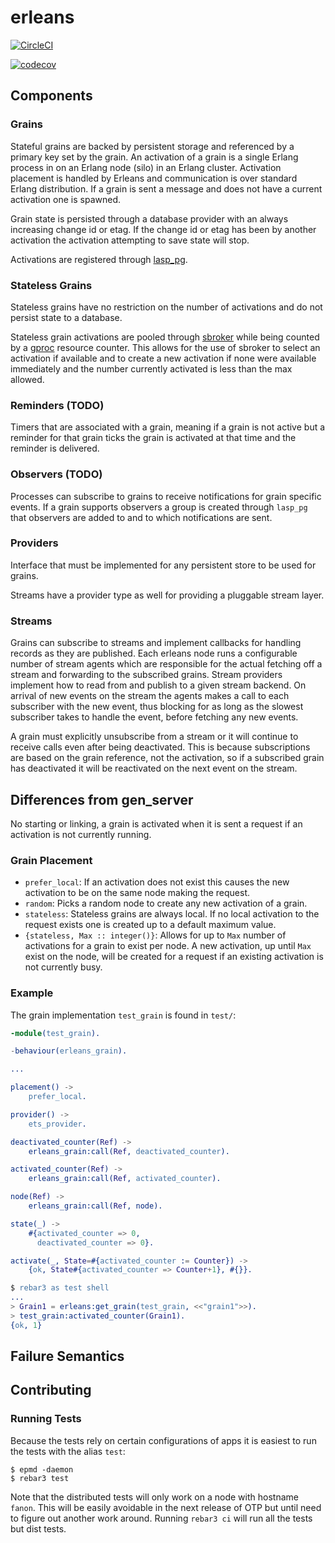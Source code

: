 erleans
=====

[![CircleCI](https://circleci.com/gh/SpaceTime-IoT/erleans.svg?style=svg)](https://circleci.com/gh/SpaceTime-IoT/erleans)

[![codecov](https://codecov.io/gh/SpaceTime-IoT/erleans/branch/master/graph/badge.svg)](https://codecov.io/gh/SpaceTime-IoT/erleans)


## Components

### Grains

Stateful grains are backed by persistent storage and referenced by a primary key set by the grain. An activation of a grain is a single Erlang process in on an Erlang node (silo) in an Erlang cluster. Activation placement is handled by Erleans and communication is over standard Erlang distribution. If a grain is sent a message and does not have a current activation one is spawned.

Grain state is persisted through a database provider with an always increasing change id or etag. If the change id or etag has been by another activation the activation attempting to save state will stop.

Activations are registered through [lasp_pg](https://github.com/lasp-lang/lasp_pg.git).

### Stateless Grains

Stateless grains have no restriction on the number of activations and do not persist state to a database.

Stateless grain activations are pooled through [sbroker](https://github.com/fishcakez/sbroker/) while being counted by a [gproc](https://github.com/uwiger/gproc/) resource counter. This allows for the use of sbroker to select an activation if available and to create a new activation if none were available immediately and the number currently activated is less than the max allowed.

### Reminders (TODO)

Timers that are associated with a grain, meaning if a grain is not active but a reminder for that grain ticks the grain is activated at that time and the reminder is delivered.

### Observers (TODO)

Processes can subscribe to grains to receive notifications for grain specific events. If a grain supports observers a group is created through `lasp_pg` that observers are added to and to which notifications are sent.

### Providers

Interface that must be implemented for any persistent store to be used for grains.

Streams have a provider type as well for providing a pluggable stream layer.

### Streams

Grains can subscribe to streams and implement callbacks for handling records as they are published. Each erleans node runs a configurable number of stream agents which are responsible for the actual fetching off a stream and forwarding to the subscribed grains. Stream providers implement how to read from and publish to a given stream backend. On arrival of new events on the stream the agents makes a call to each subscriber with the new event, thus blocking for as long as the slowest subscriber takes to handle the event, before fetching any new events.

A grain must explicitly unsubscribe from a stream or it will continue to receive calls even after being deactivated. This is because subscriptions are based on the grain reference, not the activation, so if a subscribed grain has deactivated it will be reactivated on the next event on the stream.

## Differences from gen_server

No starting or linking, a grain is activated when it is sent a request if an activation is not currently running.

### Grain Placement

* `prefer_local`: If an activation does not exist this causes the new activation to be on the same node making the request.
* `random`: Picks a random node to create any new activation of a grain.
* `stateless`: Stateless grains are always local. If no local activation to the request exists one is created up to a default maximum value.
* `{stateless, Max :: integer()}`: Allows for up to `Max` number of activations for a grain to exist per node. A new activation, up until `Max` exist on the node, will be created for a request if an existing activation is not currently busy.

### Example

The grain implementation `test_grain` is found in `test/`:

```erlang
-module(test_grain).

-behaviour(erleans_grain).

...

placement() ->
    prefer_local.

provider() ->
    ets_provider.

deactivated_counter(Ref) ->
    erleans_grain:call(Ref, deactivated_counter).

activated_counter(Ref) ->
    erleans_grain:call(Ref, activated_counter).

node(Ref) ->
    erleans_grain:call(Ref, node).

state(_) ->
    #{activated_counter => 0,
      deactivated_counter => 0}.

activate(_, State=#{activated_counter := Counter}) ->
    {ok, State#{activated_counter => Counter+1}, #{}}.
```

```erlang
$ rebar3 as test shell
...
> Grain1 = erleans:get_grain(test_grain, <<"grain1">>).
> test_grain:activated_counter(Grain1).
{ok, 1}
```

## Failure Semantics

## Contributing

### Running Tests

Because the tests rely on certain configurations of apps it is easiest to run the tests with the alias `test`:

```
$ epmd -daemon
$ rebar3 test
```

Note that the distributed tests will only work on a node with hostname `fanon`. This will be easily avoidable in the next release of OTP but until need to figure out another work around. Running `rebar3 ci` will run all the tests but dist tests.
